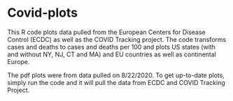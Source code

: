 # Covid-plots

This R code plots data pulled from the European Centers for Disease Control (ECDC) as well as the COVID Tracking project.  The code transforms cases and deaths to cases and deaths per 100 and plots US states (with and without NY, NJ, CT and MA) and EU countries as well as continental Europe.

The pdf plots were from data pulled on 8/22/2020.  To get up-to-date plots, simply run the code and it will pull the data from ECDC and COVID Tracking Project.


